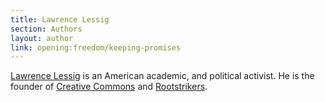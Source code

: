 ```yaml
---
title: Lawrence Lessig
section: Authors
layout: author
link: opening:freedom/keeping-promises
---
```

[Lawrence Lessig](../authors/lawrence-lessig) is an American academic, and
political activist. He is the founder of [Creative
Commons](http://creativecommons.org/) and
[Rootstrikers](http://www.rootstrikers.org/).



